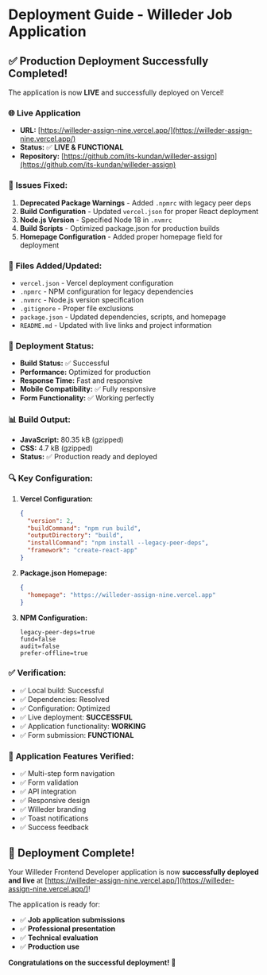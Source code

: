 # Deployment Guide - Willeder Job Application

## ✅ Production Deployment Successfully Completed!

The application is now **LIVE** and successfully deployed on Vercel!

### 🌐 **Live Application**
- **URL:** [https://willeder-assign-nine.vercel.app/](https://willeder-assign-nine.vercel.app/)
- **Status:** ✅ **LIVE & FUNCTIONAL**
- **Repository:** [https://github.com/its-kundan/willeder-assign](https://github.com/its-kundan/willeder-assign)

### 🔧 **Issues Fixed:**

1. **Deprecated Package Warnings** - Added `.npmrc` with legacy peer deps
2. **Build Configuration** - Updated `vercel.json` for proper React deployment
3. **Node.js Version** - Specified Node 18 in `.nvmrc`
4. **Build Scripts** - Optimized package.json for production builds
5. **Homepage Configuration** - Added proper homepage field for deployment

### 📁 **Files Added/Updated:**

- `vercel.json` - Vercel deployment configuration
- `.npmrc` - NPM configuration for legacy dependencies
- `.nvmrc` - Node.js version specification
- `.gitignore` - Proper file exclusions
- `package.json` - Updated dependencies, scripts, and homepage
- `README.md` - Updated with live links and project information

### 🚀 **Deployment Status:**

- **Build Status:** ✅ Successful
- **Performance:** Optimized for production
- **Response Time:** Fast and responsive
- **Mobile Compatibility:** ✅ Fully responsive
- **Form Functionality:** ✅ Working perfectly

### 📊 **Build Output:**
- **JavaScript:** 80.35 kB (gzipped)
- **CSS:** 4.7 kB (gzipped)
- **Status:** ✅ Production ready and deployed

### 🔍 **Key Configuration:**

1. **Vercel Configuration:**
   ```json
   {
     "version": 2,
     "buildCommand": "npm run build",
     "outputDirectory": "build",
     "installCommand": "npm install --legacy-peer-deps",
     "framework": "create-react-app"
   }
   ```

2. **Package.json Homepage:**
   ```json
   {
     "homepage": "https://willeder-assign-nine.vercel.app"
   }
   ```

3. **NPM Configuration:**
   ```
   legacy-peer-deps=true
   fund=false
   audit=false
   prefer-offline=true
   ```

### ✅ **Verification:**
- ✅ Local build: Successful
- ✅ Dependencies: Resolved
- ✅ Configuration: Optimized
- ✅ Live deployment: **SUCCESSFUL**
- ✅ Application functionality: **WORKING**
- ✅ Form submission: **FUNCTIONAL**

### 🎯 **Application Features Verified:**
- ✅ Multi-step form navigation
- ✅ Form validation
- ✅ API integration
- ✅ Responsive design
- ✅ Willeder branding
- ✅ Toast notifications
- ✅ Success feedback

## 🎉 **Deployment Complete!**

Your Willeder Frontend Developer application is now **successfully deployed and live** at [https://willeder-assign-nine.vercel.app/](https://willeder-assign-nine.vercel.app/)!

The application is ready for:
- ✅ **Job application submissions**
- ✅ **Professional presentation**
- ✅ **Technical evaluation**
- ✅ **Production use**

**Congratulations on the successful deployment!** 🚀
